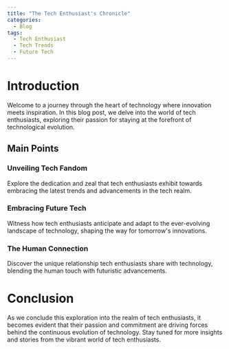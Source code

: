 ```yaml
---
title: "The Tech Enthusiast's Chronicle"
categories:
  - Blog
tags:
  - Tech Enthusiast
  - Tech Trends
  - Future Tech
---
```


# Introduction
Welcome to a journey through the heart of technology where innovation meets inspiration. In this blog post, we delve into the world of tech enthusiasts, exploring their passion for staying at the forefront of technological evolution.

## Main Points
### Unveiling Tech Fandom
Explore the dedication and zeal that tech enthusiasts exhibit towards embracing the latest trends and advancements in the tech realm.

### Embracing Future Tech
Witness how tech enthusiasts anticipate and adapt to the ever-evolving landscape of technology, shaping the way for tomorrow's innovations.

### The Human Connection
Discover the unique relationship tech enthusiasts share with technology, blending the human touch with futuristic advancements.

# Conclusion
As we conclude this exploration into the realm of tech enthusiasts, it becomes evident that their passion and commitment are driving forces behind the continuous evolution of technology. Stay tuned for more insights and stories from the vibrant world of tech enthusiasts.